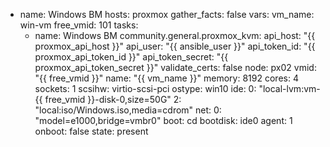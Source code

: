 - name: Windows ВМ
  hosts: proxmox
  gather_facts: false
  vars:
    vm_name: win-vm
    free_vmid: 101
  tasks:
    - name: Windows ВМ
      community.general.proxmox_kvm:
        api_host: "{{ proxmox_api_host }}"
        api_user: "{{ ansible_user }}"
        api_token_id: "{{ proxmox_api_token_id }}"
        api_token_secret: "{{ proxmox_api_token_secret }}"
        validate_certs: false
        node: px02
        vmid: "{{ free_vmid }}"
        name: "{{ vm_name }}"
        memory: 8192
        cores: 4
        sockets: 1
        scsihw: virtio-scsi-pci
        ostype: win10
        ide:
          0: "local-lvm:vm-{{ free_vmid }}-disk-0,size=50G"
          2: "local:iso/Windows.iso,media=cdrom"
        net:
          0: "model=e1000,bridge=vmbr0"
        boot: cd
        bootdisk: ide0
        agent: 1
        onboot: false
        state: present
